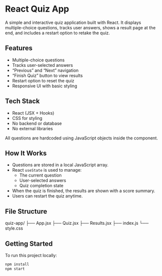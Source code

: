 # React Quiz App

A simple and interactive quiz application built with React. It displays multiple-choice questions, tracks user answers, shows a result page at the end, and includes a restart option to retake the quiz.

## Features

- Multiple-choice questions  
- Tracks user-selected answers  
- “Previous” and “Next” navigation  
- “Finish Quiz” button to view results  
- Restart option to reset the quiz  
- Responsive UI with basic styling

## Tech Stack

- React (JSX + Hooks)
- CSS for styling
- No backend or database
- No external libraries

All questions are hardcoded using JavaScript objects inside the component.

## How It Works

- Questions are stored in a local JavaScript array.
- React `useState` is used to manage:
  - The current question
  - User-selected answers
  - Quiz completion state
- When the quiz is finished, the results are shown with a score summary.
- Users can restart the quiz anytime.

## File Structure

quiz-app/ ├── App.jsx ├── Quiz.jsx ├── Results.jsx ├── index.js └── style.css

## Getting Started

To run this project locally:

```bash
npm install
npm start
